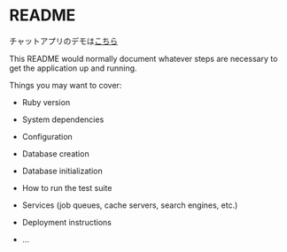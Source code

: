 # README

チャットアプリのデモは[こちら](https://www.youtube.com/watch?v=eKY-QES1XQQ)  

This README would normally document whatever steps are necessary to get the
application up and running.

Things you may want to cover:

* Ruby version

* System dependencies

* Configuration

* Database creation

* Database initialization

* How to run the test suite

* Services (job queues, cache servers, search engines, etc.)

* Deployment instructions

* ...
